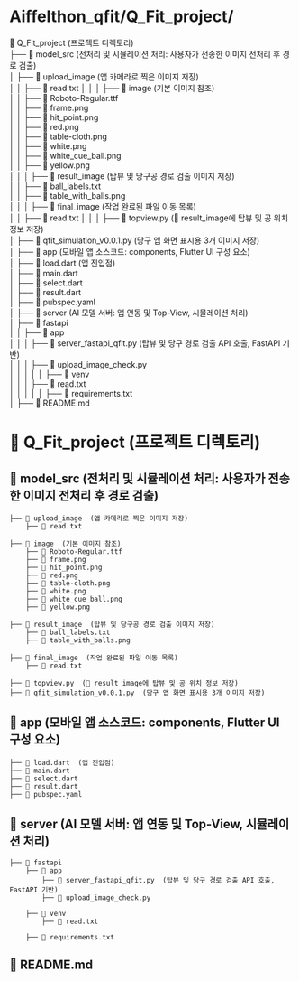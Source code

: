
# Aiffelthon_qfit/Q_Fit_project/

📂 Q_Fit_project (프로젝트 디렉토리)   
    ├── 📂 model_src  (전처리 및 시뮬레이션 처리: 사용자가 전송한 이미지 전처리 후 경로 검출)   
    │    ├── 📂 upload_image  (앱 카메라로 찍은 이미지 저장)   
    │    │    ├── 📄 read.txt
    │    │
    │    ├── 📂 image  (기본 이미지 참조)    
    │    │    ├── 📄 Roboto-Regular.ttf   
    │    │    ├── 📄 frame.png   
    │    │    ├── 📄 hit_point.png   
    │    │    ├── 📄 red.png   
    │    │    ├── 📄 table-cloth.png   
    │    │    ├── 📄 white.png   
    │    │    ├── 📄 white_cue_ball.png   
    │    │    ├── 📄 yellow.png   
    │    │
    │    ├── 📂 result_image  (탑뷰 및 당구공 경로 검출 이미지 저장)     
    │    │    ├── 📄 ball_labels.txt     
    │    │    ├── 📄 table_with_balls.png     
    │    │
    │    ├── 📂 final_image  (작업 완료된 파일 이동 목록)     
    │    │    ├── 📄 read.txt
    │    │
    │    ├── 📄 topview.py  (📂 result_image에 탑뷰 및 공 위치 정보 저장)     
    │    ├── 📄 qfit_simulation_v0.0.1.py  (당구 앱 화면 표시용 3개 이미지 저장)     
    │
    ├── 📂 app  (모바일 앱 소스코드: components, Flutter UI 구성 요소)     
    │    ├── 📄 load.dart  (앱 진입점)    
    │    ├── 📄 main.dart   
    │    ├── 📄 select.dart   
    │    ├── 📄 result.dart   
    │    ├── 📄 pubspec.yaml   
    │
    ├── 📂 server  (AI 모델 서버: 앱 연동 및 Top-View, 시뮬레이션 처리)   
    │    ├── 📂 fastapi   
    │    │    ├── 📂 app   
    │    │    │    ├── 📄 server_fastapi_qfit.py (탑뷰 및 당구 경로 검출 API 호출, FastAPI 기반)   
    │    │    │    ├── 📄 upload_image_check.py   
    │    │    │
    │    │    ├── 📂 venv  
    │    │    │    ├── 📄 read.txt   
    │    │    │
    │    │    ├── 📄 requirements.txt     
    │
    ├── 📄 README.md          
          


# 📂 Q_Fit_project (프로젝트 디렉토리)  

## 📂 model_src  (전처리 및 시뮬레이션 처리: 사용자가 전송한 이미지 전처리 후 경로 검출)  
   
    ├── 📂 upload_image  (앱 카메라로 찍은 이미지 저장)  
        ├── 📄 read.txt  
 
    ├── 📂 image  (기본 이미지 참조)  
        ├── 📄 Roboto-Regular.ttf  
        ├── 📄 frame.png  
        ├── 📄 hit_point.png  
        ├── 📄 red.png  
        ├── 📄 table-cloth.png  
        ├── 📄 white.png  
        ├── 📄 white_cue_ball.png  
        ├── 📄 yellow.png  
   
    ├── 📂 result_image  (탑뷰 및 당구공 경로 검출 이미지 저장)  
        ├── 📄 ball_labels.txt  
        ├── 📄 table_with_balls.png  
  
    ├── 📂 final_image  (작업 완료된 파일 이동 목록)  
        ├── 📄 read.txt  
 
    ├── 📄 topview.py  (📂 result_image에 탑뷰 및 공 위치 정보 저장)  
    ├── 📄 qfit_simulation_v0.0.1.py  (당구 앱 화면 표시용 3개 이미지 저장)  


        
## 📂 app  (모바일 앱 소스코드: components, Flutter UI 구성 요소)  
 
    ├── 📄 load.dart  (앱 진입점)  
    ├── 📄 main.dart  
    ├── 📄 select.dart  
    ├── 📄 result.dart  
    ├── 📄 pubspec.yaml  


      
## 📂 server  (AI 모델 서버: 앱 연동 및 Top-View, 시뮬레이션 처리)  
 
    ├── 📂 fastapi  
        ├── 📂 app  
            ├── 📄 server_fastapi_qfit.py  (탑뷰 및 당구 경로 검출 API 호출, FastAPI 기반)  
            ├── 📄 upload_image_check.py  
       
        ├── 📂 venv  
            ├── 📄 read.txt  
        
        ├── 📄 requirements.txt  

## 📄 README.md  

          
